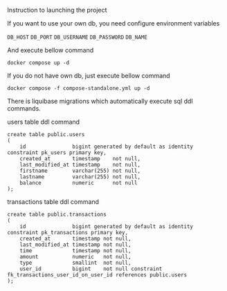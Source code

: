 Instruction to launching the project

If you want to use your own db, you need configure environment variables

`DB_HOST`
`DB_PORT`
`DB_USERNAME`
`DB_PASSWORD`
`DB_NAME`

And execute bellow command

```shell
docker compose up -d
```

If you do not have own db, just execute bellow command

```shell
docker compose -f compose-standalone.yml up -d
```

There is liquibase migrations which automatically execute sql ddl commands.


users table ddl command
```postgresql
create table public.users
(
    id               bigint generated by default as identity constraint pk_users primary key,
    created_at       timestamp    not null,
    last_modified_at timestamp    not null,
    firstname        varchar(255) not null,
    lastname         varchar(255) not null,
    balance          numeric      not null
);
```

transactions table ddl command
```postgresql
create table public.transactions
(
    id               bigint generated by default as identity constraint pk_transactions primary key,
    created_at       timestamp not null,
    last_modified_at timestamp not null,
    time             timestamp not null,
    amount           numeric   not null,
    type             smallint  not null,
    user_id          bigint    not null constraint fk_transactions_user_id_on_user_id references public.users
);
```

